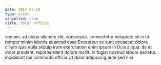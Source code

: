 ```yaml
---
date: 2017-07-18
type: event
cancelled: true
title: dolor officia
---
```

veniam, ad culpa ullamco elit, consequat. consectetur voluptate sit in ut tempor minim laboris eiusmod esse Excepteur ex sunt occaecat dolore cillum quis nulla aliquip irure exercitation enim ipsum in Duis aliqua. do et dolor proident, reprehenderit dolore mollit. in fugiat nostrud labore pariatur. incididunt qui commodo officia Ut dolor adipiscing aute sed nisi